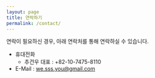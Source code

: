 ```yaml
---
layout: page
title: 연락하기
permalink: /contact/
---
```

연락이 필요하신 경우, 아래 연락처를 통해 연락하실 수 있습니다.

- 휴대전화
  - 추건우 대표 : +82-10-7475-8110
- E-Mail : [we.sss.you@gmail.com](mailto:we.sss.you@gmail.com)
